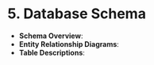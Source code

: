 # 5. Database Schema

- **Schema Overview**:
- **Entity Relationship Diagrams**:
- **Table Descriptions**:

